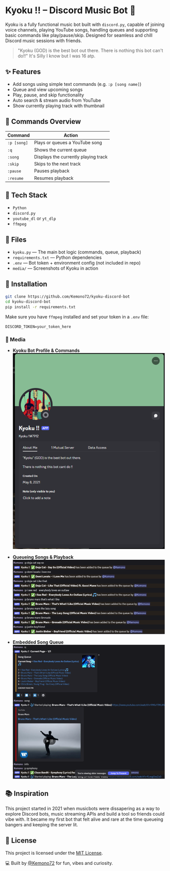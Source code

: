 # Kyoku !! – Discord Music Bot 🎵

Kyoku is a fully functional music bot built with `discord.py`, capable of joining voice channels, playing YouTube songs, handling queues and supporting basic commands like play/pause/skip. Designed for seamless and chill Discord music sessions with friends.

> "Kyoku (GOD) is the best bot out there. There is nothing this bot can't do!!" It's Silly I know but I was 16 atp.

## ✨ Features
- Add songs using simple text commands (e.g. `:p [song name]`)
- Queue and view upcoming songs
- Play, pause, and skip functionality
- Auto search & stream audio from YouTube
- Show currently playing track with thumbnail

## 🤖 Commands Overview
| Command | Action |
|---------|--------|
| `:p [song]` | Plays or queues a YouTube song |
| `:q`       | Shows the current queue |
| `:song`    | Displays the currently playing track |
| `:skip`    | Skips to the next track |
| `:pause`   | Pauses playback |
| `:resume`  | Resumes playback |

## 🚀 Tech Stack
- `Python`
- `discord.py`
- `youtube_dl` or `yt_dlp`
- `ffmpeg`

## 📂 Files
- `kyoku.py` — The main bot logic (commands, queue, playback)
- `requirements.txt` — Python dependencies
- `.env` — Bot token + environment config (not included in repo)
- `media/` — Screenshots of Kyoku in action

## 🔧 Installation
```bash
git clone https://github.com/Kemono72/kyoku-discord-bot
cd kyoku-discord-bot
pip install -r requirements.txt
```
Make sure you have `ffmpeg` installed and set your token in a `.env` file:
```env
DISCORD_TOKEN=your_token_here
```

### 📸 Media

- **Kyoku Bot Profile & Commands**
  ![Bot Profile](Kyoku!!.png)

- **Queueing Songs & Playback**
  ![Commands in Action](KyokuCommands.png)

- **Embedded Song Queue**
  ![Queue Display](KyokuFunctions.png)

## 📚 Inspiration
This project started in 2021 when musicbots were dissapering as a way to explore Discord bots, music streaming APIs and build a tool so friends could vibe with. It became my first bot that felt alive and rare at the time queueing bangers and keeping the server lit.

## 📝 License
This project is licensed under the [MIT License](LICENSE).


💻 Built by [@Kemono72](https://github.com/Kemono72) for fun, vibes and curiosity.
